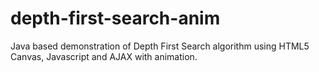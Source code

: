 # depth-first-search-anim
Java based demonstration of Depth First Search algorithm using HTML5 Canvas, Javascript and AJAX with animation.
